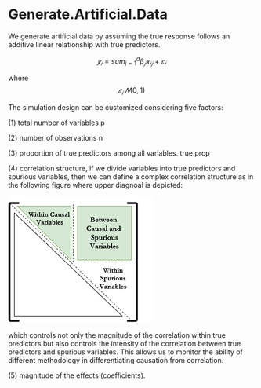 # Generate.Artificial.Data
 We generate artificial data by assuming the true response follows an additive linear relationship with true predictors.
 
 $$𝑦_{𝑖}=sum_{j = 1}^{d}\beta_{𝑗}𝑥_{𝑖𝑗} + 𝜀_{𝑖}$$
 
 where $$𝜀_{𝑖} ~ 𝑁(0,1)$$
 
 The simulation design can be customized considering five factors:
 
 (1) total number of variables p
 
 (2) number of observations n
 
 (3) proportion of true predictors among all variables. true.prop
 
 (4) correlation structure, if we divide variables into true predictors and spurious variables, then we can define a complex correlation structure as in the following figure where upper diagnoal is depicted:
 
 ![alt text](https://github.com/ashkanfa/Generate.Artificial.Data/blob/master/Correlation%20structure.png)
 
 which controls not only the magnitude of the correlation within true predictors but also controls the intensity      of the correlation between true predictors and spurious variables. This allows us to monitor the ability of different methodology in      differentiating causation from correlation. 
 
 (5) magnitude of the effects (coefficients).
